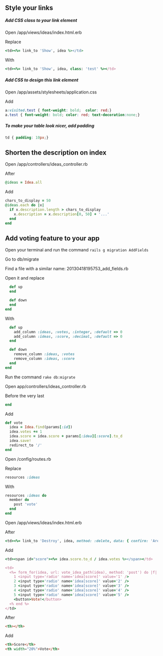 ## Style your links

##### Add CSS class to your link element

Open /app/views/ideas/index.html.erb

Replace

```ruby
<td><%= link_to 'Show', idea %></td>
```

With

```ruby
<td><%= link_to 'Show', idea, class: 'test' %></td>
```

##### Add CSS to design this link element

Open /app/assets/stylesheets/application.css

Add

```css
a:visited.test { font-weight: bold;  color: red;}
a.test { font-weight: bold; color: red; text-decoration:none;}
```

##### To make your table look nicer, add padding 

```css
td { padding: 10px;}
```

## Shorten the description on index
Open /app/controllers/ideas_controller.rb

After

```ruby
@ideas = Idea.all
```

Add

```ruby
chars_to_display = 50
@ideas.each do |x|
  if x.description.length > chars_to_display
    x.description = x.description[0, 50] + '...'
  end
end
```

## Add voting feature to your app

Open your terminal and run the command `rails g migration AddFields`

Go to db/migrate

Find a file with a similar name: 20130418195753_add_fields.rb

Open it and replace 

```ruby
  def up
  end

  def down
  end
end
```

With

```ruby
  def up
    add_column :ideas, :votes, :integer, :default => 0
    add_column :ideas, :score, :decimal, :default => 0
  end

  def down
    remove_column :ideas, :votes
    remove_column :ideas, :score
  end
end
```

Run the command `rake db:migrate`


Open app/controllers/ideas_controller.rb

Before the very last

```ruby
end
```

Add

```ruby
def vote
  idea = Idea.find(params[:id])
  idea.votes += 1
  idea.score = idea.score + params[:idea][:score].to_d
  idea.save!
  redirect_to '/'
end
```

Open /config/routes.rb

Replace

```ruby
resources :ideas
```

With

```ruby
resources :ideas do
  member do
    post 'vote'
  end
end
```

Open /app/views/ideas/index.html.erb

After

```ruby
<td><%= link_to 'Destroy', idea, method: :delete, data: { confirm: 'Are you sure?' } %></td>
```

Add

```ruby
<td><span id="score"><%= idea.score.to_d / idea.votes %></span></td>

<td>
  <%= form_for(idea, url: vote_idea_path(idea), method: 'post') do |f| %>
    1 <input type='radio' name='idea[score]' value='1' />
    2 <input type='radio' name='idea[score]' value='2' />
    3 <input type='radio' name='idea[score]' value='3' />
    4 <input type='radio' name='idea[score]' value='4' />
    5 <input type='radio' name='idea[score]' value='5' />
    <button>Vote!</button>
  <% end %>
</td>
```

After

```html
<th></th>
```
Add

```html
<th>Score</th>
<th width="20%">Vote</th>
```
